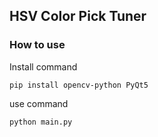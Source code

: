 ## HSV Color Pick Tuner

### How to use

Install command
```
pip install opencv-python PyQt5
```

use command
```
python main.py
```